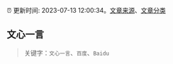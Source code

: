 :alarm_clock: 更新时间: 2023-07-13 12:00:34。[文章来源](/README.md)、[文章分类](/TAGS.md)

## 文心一言


> 关键字：`文心一言`、`百度`、`Baidu`



